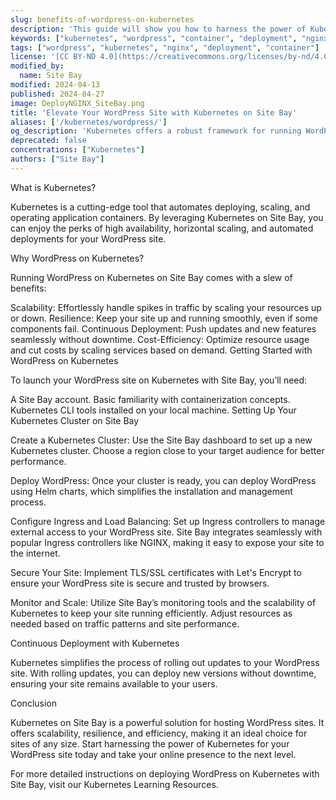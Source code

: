 ```yaml
---
slug: benefits-of-wordpress-on-kubernetes
description: 'This guide will show you how to harness the power of Kubernetes for your WordPress site on Site Bay, offering scalable, efficient, and automated deployment solutions.'
keywords: ["kubernetes", "wordpress", "container", "deployment", "nginx"]
tags: ["wordpress", "kubernetes", "nginx", "deployment", "container"]
license: '[CC BY-ND 4.0](https://creativecommons.org/licenses/by-nd/4.0)'
modified_by:
  name: Site Bay
modified: 2024-04-13
published: 2024-04-27
image: DeployNGINX_SiteBay.png
title: 'Elevate Your WordPress Site with Kubernetes on Site Bay'
aliases: ['/kubernetes/wordpress/']
og_description: 'Kubernetes offers a robust framework for running WordPress sites on Site Bay, ensuring your site can scale smoothly, manage traffic efficiently, and update without downtime.'
deprecated: false
concentrations: ["Kubernetes"]
authors: ["Site Bay"]
---
```


What is Kubernetes?

Kubernetes is a cutting-edge tool that automates deploying, scaling, and operating application containers. By leveraging Kubernetes on Site Bay, you can enjoy the perks of high availability, horizontal scaling, and automated deployments for your WordPress site.

Why WordPress on Kubernetes?

Running WordPress on Kubernetes on Site Bay comes with a slew of benefits:

Scalability: Effortlessly handle spikes in traffic by scaling your resources up or down.
Resilience: Keep your site up and running smoothly, even if some components fail.
Continuous Deployment: Push updates and new features seamlessly without downtime.
Cost-Efficiency: Optimize resource usage and cut costs by scaling services based on demand.
Getting Started with WordPress on Kubernetes

To launch your WordPress site on Kubernetes with Site Bay, you’ll need:

A Site Bay account.
Basic familiarity with containerization concepts.
Kubernetes CLI tools installed on your local machine.
Setting Up Your Kubernetes Cluster on Site Bay

Create a Kubernetes Cluster: Use the Site Bay dashboard to set up a new Kubernetes cluster. Choose a region close to your target audience for better performance.

Deploy WordPress: Once your cluster is ready, you can deploy WordPress using Helm charts, which simplifies the installation and management process.

Configure Ingress and Load Balancing: Set up Ingress controllers to manage external access to your WordPress site. Site Bay integrates seamlessly with popular Ingress controllers like NGINX, making it easy to expose your site to the internet.

Secure Your Site: Implement TLS/SSL certificates with Let's Encrypt to ensure your WordPress site is secure and trusted by browsers.

Monitor and Scale: Utilize Site Bay’s monitoring tools and the scalability of Kubernetes to keep your site running efficiently. Adjust resources as needed based on traffic patterns and site performance.

Continuous Deployment with Kubernetes

Kubernetes simplifies the process of rolling out updates to your WordPress site. With rolling updates, you can deploy new versions without downtime, ensuring your site remains available to your users.

Conclusion

Kubernetes on Site Bay is a powerful solution for hosting WordPress sites. It offers scalability, resilience, and efficiency, making it an ideal choice for sites of any size. Start harnessing the power of Kubernetes for your WordPress site today and take your online presence to the next level.

For more detailed instructions on deploying WordPress on Kubernetes with Site Bay, visit our Kubernetes Learning Resources.